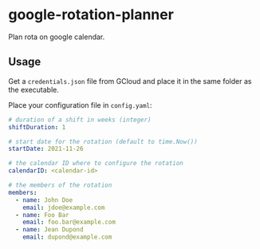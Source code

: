 # google-rotation-planner

Plan rota on google calendar.

## Usage

Get a `credentials.json` file from GCloud and place it in the same folder as the executable.

Place your configuration file in `config.yaml`:

```yaml
# duration of a shift in weeks (integer)
shiftDuration: 1

# start date for the rotation (default to time.Now())
startDate: 2021-11-26

# the calendar ID where to configure the rotation
calendarID: <calendar-id>

# the members of the rotation
members:
  - name: John Doe
    email: jdoe@example.com
  - name: Foo Bar
    email: foo.bar@example.com
  - name: Jean Dupond
    email: dupond@example.com
```
